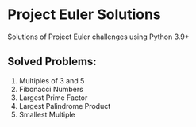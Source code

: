 # Project Euler Solutions
Solutions of Project Euler challenges using Python 3.9+

## Solved Problems:
1. Multiples of 3 and 5
2. Fibonacci Numbers
3. Largest Prime Factor
4. Largest Palindrome Product
5. Smallest Multiple